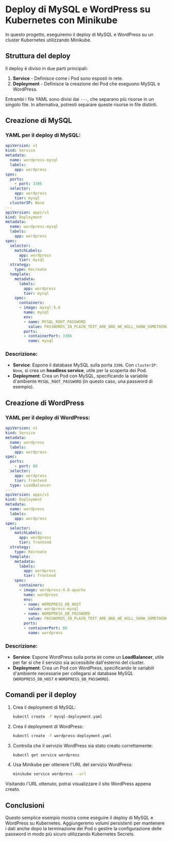 
# Deploy di MySQL e WordPress su Kubernetes con Minikube

In questo progetto, eseguiremo il deploy di MySQL e WordPress su un cluster Kubernetes utilizzando Minikube.

## Struttura del deploy

Il deploy è diviso in due parti principali:
1. **Service** - Definisce come i Pod sono esposti in rete.
2. **Deployment** - Definisce la creazione dei Pod che eseguono MySQL e WordPress.

Entrambi i file YAML sono divisi dai `---`, che separano più risorse in un singolo file. In alternativa, potresti separare queste risorse in file distinti.

## Creazione di MySQL

### YAML per il deploy di MySQL:

```yaml
apiVersion: v1
kind: Service
metadata:
  name: wordpress-mysql
  labels:
    app: wordpress
spec:
  ports:
    - port: 3306
  selector:
    app: wordpress
    tier: mysql
  clusterIP: None
---
apiVersion: apps/v1
kind: Deployment
metadata:
  name: wordpress-mysql
  labels:
    app: wordpress
spec:
  selector:
    matchLabels:
      app: wordpress
      tier: mysql
  strategy:
    type: Recreate
  template:
    metadata:
      labels:
        app: wordpress
        tier: mysql
    spec:
      containers:
      - image: mysql:5.6
        name: mysql
        env:
        - name: MYSQL_ROOT_PASSWORD
          value: PASSWORDS_IN_PLAIN_TEXT_ARE_BAD_WE_WILL_SHOW_SOMETHING_MORE_SECURE_LATER
        ports:
        - containerPort: 3306
          name: mysql
```

### Descrizione:
- **Service**: Espone il database MySQL sulla porta `3306`. Con `clusterIP: None`, si crea un **headless service**, utile per la scoperta dei Pod.
- **Deployment**: Crea un Pod con MySQL, specificando la variabile d'ambiente `MYSQL_ROOT_PASSWORD` (in questo caso, una password di esempio).

## Creazione di WordPress

### YAML per il deploy di WordPress:

```yaml
apiVersion: v1
kind: Service
metadata:
  name: wordpress
  labels:
    app: wordpress
spec:
  ports:
    - port: 80
  selector:
    app: wordpress
    tier: frontend
  type: LoadBalancer
---
apiVersion: apps/v1
kind: Deployment
metadata:
  name: wordpress
  labels:
    app: wordpress
spec:
  selector:
    matchLabels:
      app: wordpress
      tier: frontend
  strategy:
    type: Recreate
  template:
    metadata:
      labels:
        app: wordpress
        tier: frontend
    spec:
      containers:
      - image: wordpress:4.8-apache
        name: wordpress
        env:
        - name: WORDPRESS_DB_HOST
          value: wordpress-mysql
        - name: WORDPRESS_DB_PASSWORD
          value: PASSWORDS_IN_PLAIN_TEXT_ARE_BAD_WE_WILL_SHOW_SOMETHING_MORE_SECURE_LATER
        ports:
        - containerPort: 80
          name: wordpress
```

### Descrizione:
- **Service**: Espone WordPress sulla porta `80` come un **LoadBalancer**, utile per far sì che il servizio sia accessibile dall'esterno del cluster.
- **Deployment**: Crea un Pod con WordPress, specificando le variabili d'ambiente necessarie per collegarsi al database MySQL (`WORDPRESS_DB_HOST` e `WORDPRESS_DB_PASSWORD`).

## Comandi per il deploy

1. Crea il deployment di MySQL:
   ```bash
   kubectl create -f mysql-deployment.yaml
   ```

2. Crea il deployment di WordPress:
   ```bash
   kubectl create -f wordpress-deployment.yaml
   ```

3. Controlla che il servizio WordPress sia stato creato correttamente:
   ```bash
   kubectl get service wordpress
   ```

4. Usa Minikube per ottenere l'URL del servizio WordPress:
   ```bash
   minikube service wordpress --url
   ```

Visitando l'URL ottenuto, potrai visualizzare il sito WordPress appena creato.

## Conclusioni

Questo semplice esempio mostra come eseguire il deploy di MySQL e WordPress su Kubernetes. Aggiungeremo volumi persistenti per mantenere i dati anche dopo la terminazione dei Pod o gestire la configurazione delle password in modo più sicuro utilizzando Kubernetes Secrets.

